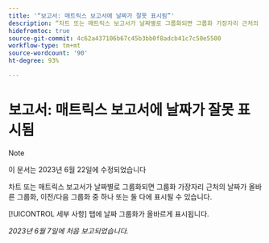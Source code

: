```yaml
---
title: '“보고서: 매트릭스 보고서에 날짜가 잘못 표시됨”'
description: “차트 또는 매트릭스 보고서가 날짜별로 그룹화되면 그룹화 가장자리 근처의 날짜가 올바른 그룹화, 이전/다음 그룹화 중 하나 또는 둘 다에 표시될 수 있습니다.”
hidefromtoc: true
source-git-commit: 4c62a437106b67c45b3bb0f8adcb41c7c50e5500
workflow-type: tm+mt
source-wordcount: '90'
ht-degree: 93%

---
```



# 보고서: 매트릭스 보고서에 날짜가 잘못 표시됨

>[!NOTE]
>
> 이 문서는 2023년 6월 22일에 수정되었습니다

차트 또는 매트릭스 보고서가 날짜별로 그룹화되면 그룹화 가장자리 근처의 날짜가 올바른 그룹화, 이전/다음 그룹화 중 하나 또는 둘 다에 표시될 수 있습니다.

[!UICONTROL 세부 사항] 탭에 날짜 그룹화가 올바르게 표시됩니다.

_2023년 6월 7일에 처음 보고되었습니다._

